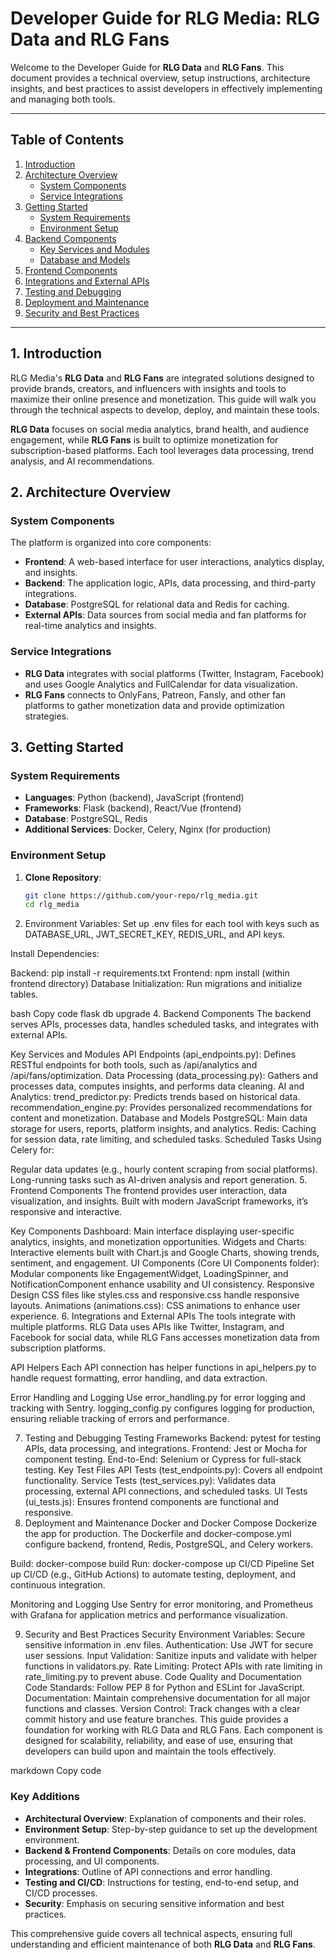# Developer Guide for RLG Media: RLG Data and RLG Fans

Welcome to the Developer Guide for **RLG Data** and **RLG Fans**. This document provides a technical overview, setup instructions, architecture insights, and best practices to assist developers in effectively implementing and managing both tools.

---

## Table of Contents

1. [Introduction](#introduction)
2. [Architecture Overview](#architecture-overview)
   - [System Components](#system-components)
   - [Service Integrations](#service-integrations)
3. [Getting Started](#getting-started)
   - [System Requirements](#system-requirements)
   - [Environment Setup](#environment-setup)
4. [Backend Components](#backend-components)
   - [Key Services and Modules](#key-services-and-modules)
   - [Database and Models](#database-and-models)
5. [Frontend Components](#frontend-components)
6. [Integrations and External APIs](#integrations-and-external-apis)
7. [Testing and Debugging](#testing-and-debugging)
8. [Deployment and Maintenance](#deployment-and-maintenance)
9. [Security and Best Practices](#security-and-best-practices)

---

## 1. Introduction

RLG Media's **RLG Data** and **RLG Fans** are integrated solutions designed to provide brands, creators, and influencers with insights and tools to maximize their online presence and monetization. This guide will walk you through the technical aspects to develop, deploy, and maintain these tools.

**RLG Data** focuses on social media analytics, brand health, and audience engagement, while **RLG Fans** is built to optimize monetization for subscription-based platforms. Each tool leverages data processing, trend analysis, and AI recommendations.

## 2. Architecture Overview

### System Components

The platform is organized into core components:

- **Frontend**: A web-based interface for user interactions, analytics display, and insights.
- **Backend**: The application logic, APIs, data processing, and third-party integrations.
- **Database**: PostgreSQL for relational data and Redis for caching.
- **External APIs**: Data sources from social media and fan platforms for real-time analytics and insights.

### Service Integrations

- **RLG Data** integrates with social platforms (Twitter, Instagram, Facebook) and uses Google Analytics and FullCalendar for data visualization.
- **RLG Fans** connects to OnlyFans, Patreon, Fansly, and other fan platforms to gather monetization data and provide optimization strategies.

## 3. Getting Started

### System Requirements

- **Languages**: Python (backend), JavaScript (frontend)
- **Frameworks**: Flask (backend), React/Vue (frontend)
- **Database**: PostgreSQL, Redis
- **Additional Services**: Docker, Celery, Nginx (for production)

### Environment Setup

1. **Clone Repository**:
   ```bash
   git clone https://github.com/your-repo/rlg_media.git
   cd rlg_media

2. Environment Variables: Set up .env files for each tool with keys such as DATABASE_URL, JWT_SECRET_KEY, REDIS_URL, and API keys.

Install Dependencies:

Backend: pip install -r requirements.txt
Frontend: npm install (within frontend directory)
Database Initialization: Run migrations and initialize tables.

bash
Copy code
flask db upgrade
4. Backend Components
The backend serves APIs, processes data, handles scheduled tasks, and integrates with external APIs.

Key Services and Modules
API Endpoints (api_endpoints.py): Defines RESTful endpoints for both tools, such as /api/analytics and /api/fans/optimization.
Data Processing (data_processing.py): Gathers and processes data, computes insights, and performs data cleaning.
AI and Analytics:
trend_predictor.py: Predicts trends based on historical data.
recommendation_engine.py: Provides personalized recommendations for content and monetization.
Database and Models
PostgreSQL: Main data storage for users, reports, platform insights, and analytics.
Redis: Caching for session data, rate limiting, and scheduled tasks.
Scheduled Tasks
Using Celery for:

Regular data updates (e.g., hourly content scraping from social platforms).
Long-running tasks such as AI-driven analysis and report generation.
5. Frontend Components
The frontend provides user interaction, data visualization, and insights. Built with modern JavaScript frameworks, it’s responsive and interactive.

Key Components
Dashboard: Main interface displaying user-specific analytics, insights, and monetization opportunities.
Widgets and Charts: Interactive elements built with Chart.js and Google Charts, showing trends, sentiment, and engagement.
UI Components (Core UI Components folder): Modular components like EngagementWidget, LoadingSpinner, and NotificationComponent enhance usability and UI consistency.
Responsive Design
CSS files like styles.css and responsive.css handle responsive layouts.
Animations (animations.css): CSS animations to enhance user experience.
6. Integrations and External APIs
The tools integrate with multiple platforms. RLG Data uses APIs like Twitter, Instagram, and Facebook for social data, while RLG Fans accesses monetization data from subscription platforms.

API Helpers
Each API connection has helper functions in api_helpers.py to handle request formatting, error handling, and data extraction.

Error Handling and Logging
Use error_handling.py for error logging and tracking with Sentry. logging_config.py configures logging for production, ensuring reliable tracking of errors and performance.

7. Testing and Debugging
Testing Frameworks
Backend: pytest for testing APIs, data processing, and integrations.
Frontend: Jest or Mocha for component testing.
End-to-End: Selenium or Cypress for full-stack testing.
Key Test Files
API Tests (test_endpoints.py): Covers all endpoint functionality.
Service Tests (test_services.py): Validates data processing, external API connections, and scheduled tasks.
UI Tests (ui_tests.js): Ensures frontend components are functional and responsive.
8. Deployment and Maintenance
Docker and Docker Compose
Dockerize the app for production. The Dockerfile and docker-compose.yml configure backend, frontend, Redis, PostgreSQL, and Celery workers.

Build: docker-compose build
Run: docker-compose up
CI/CD Pipeline
Set up CI/CD (e.g., GitHub Actions) to automate testing, deployment, and continuous integration.

Monitoring and Logging
Use Sentry for error monitoring, and Prometheus with Grafana for application metrics and performance visualization.

9. Security and Best Practices
Security
Environment Variables: Secure sensitive information in .env files.
Authentication: Use JWT for secure user sessions.
Input Validation: Sanitize inputs and validate with helper functions in validators.py.
Rate Limiting: Protect APIs with rate limiting in rate_limiting.py to prevent abuse.
Code Quality and Documentation
Code Standards: Follow PEP 8 for Python and ESLint for JavaScript.
Documentation: Maintain comprehensive documentation for all major functions and classes.
Version Control: Track changes with a clear commit history and use feature branches.
This guide provides a foundation for working with RLG Data and RLG Fans. Each component is designed for scalability, reliability, and ease of use, ensuring that developers can build upon and maintain the tools effectively.

markdown
Copy code


### Key Additions

- **Architectural Overview**: Explanation of components and their roles.
- **Environment Setup**: Step-by-step guidance to set up the development environment.
- **Backend & Frontend Components**: Details on core modules, data processing, and UI components.
- **Integrations**: Outline of API connections and error handling.
- **Testing and CI/CD**: Instructions for testing, end-to-end setup, and CI/CD processes.
- **Security**: Emphasis on securing sensitive information and best practices.

This comprehensive guide covers all technical aspects, ensuring full understanding and efficient maintenance of both **RLG Data** and **RLG Fans**.
